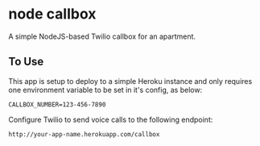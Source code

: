 # node callbox

A simple NodeJS-based Twilio callbox for an apartment.

## To Use

This app is setup to deploy to a simple Heroku instance and only requires one environment variable to be set in it's config, as below:

`CALLBOX_NUMBER=123-456-7890`


Configure Twilio to send voice calls to the following endpoint:

`http://your-app-name.herokuapp.com/callbox`
